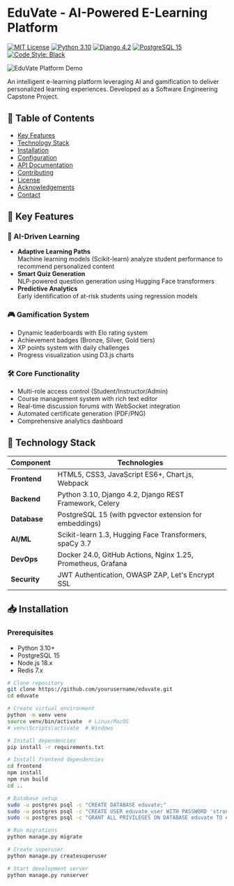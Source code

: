 # EduVate - AI-Powered E-Learning Platform

[![MIT License](https://img.shields.io/badge/License-MIT-green.svg)](https://opensource.org/licenses/MIT)
[![Python 3.10](https://img.shields.io/badge/Python-3.10%2B-blue)](https://www.python.org/)
[![Django 4.2](https://img.shields.io/badge/Django-4.2-brightgreen)](https://www.djangoproject.com/)
[![PostgreSQL 15](https://img.shields.io/badge/PostgreSQL-15-blue)](https://www.postgresql.org/)
[![Code Style: Black](https://img.shields.io/badge/code%20style-black-000000.svg)](https://github.com/psf/black)

![EduVate Platform Demo](docs/assets/eduvate-demo.gif)

An intelligent e-learning platform leveraging AI and gamification to deliver personalized learning experiences. Developed as a Software Engineering Capstone Project.

## 📌 Table of Contents
- [Key Features](#-key-features)
- [Technology Stack](#-technology-stack)
- [Installation](#-installation)
- [Configuration](#-configuration)
- [API Documentation](#-api-documentation)
- [Contributing](#-contributing)
- [License](#-license)
- [Acknowledgements](#-acknowledgements)
- [Contact](#-contact)

## 🌟 Key Features

### 🧠 AI-Driven Learning
- **Adaptive Learning Paths**  
  Machine learning models (Scikit-learn) analyze student performance to recommend personalized content
- **Smart Quiz Generation**  
  NLP-powered question generation using Hugging Face transformers
- **Predictive Analytics**  
  Early identification of at-risk students using regression models

### 🎮 Gamification System
- Dynamic leaderboards with Elo rating system
- Achievement badges (Bronze, Silver, Gold tiers)
- XP points system with daily challenges
- Progress visualization using D3.js charts

### 🛠️ Core Functionality
- Multi-role access control (Student/Instructor/Admin)
- Course management system with rich text editor
- Real-time discussion forums with WebSocket integration
- Automated certificate generation (PDF/PNG)
- Comprehensive analytics dashboard

## 🚀 Technology Stack

| Component          | Technologies                                                                 |
|--------------------|------------------------------------------------------------------------------|
| **Frontend**       | HTML5, CSS3, JavaScript ES6+, Chart.js, Webpack                             |
| **Backend**        | Python 3.10, Django 4.2, Django REST Framework, Celery                      |
| **Database**       | PostgreSQL 15 (with pgvector extension for embeddings)                      |
| **AI/ML**          | Scikit-learn 1.3, Hugging Face Transformers, spaCy 3.7                      |
| **DevOps**         | Docker 24.0, GitHub Actions, Nginx 1.25, Prometheus, Grafana                |
| **Security**       | JWT Authentication, OWASP ZAP, Let's Encrypt SSL                            |

## 📥 Installation

### Prerequisites
- Python 3.10+
- PostgreSQL 15
- Node.js 18.x
- Redis 7.x

```bash
# Clone repository
git clone https://github.com/yourusername/eduvate.git
cd eduvate

# Create virtual environment
python -m venv venv
source venv/bin/activate  # Linux/MacOS
# venv\Scripts\activate  # Windows

# Install dependencies
pip install -r requirements.txt

# Install frontend dependencies
cd frontend
npm install
npm run build
cd ..

# Database setup
sudo -u postgres psql -c "CREATE DATABASE eduvate;"
sudo -u postgres psql -c "CREATE USER eduvate_user WITH PASSWORD 'strongpassword';"
sudo -u postgres psql -c "GRANT ALL PRIVILEGES ON DATABASE eduvate TO eduvate_user;"

# Run migrations
python manage.py migrate

# Create superuser
python manage.py createsuperuser

# Start development server
python manage.py runserver